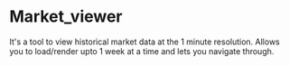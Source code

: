 # Market_viewer
It's a tool to view historical market data at the 1 minute resolution. Allows you to load/render upto 1 week at a time and lets you navigate through.
